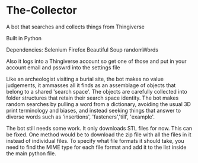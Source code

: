# The-Collector
A bot that searches and collects things from Thingiverse

Built in Python

Dependencies:
Selenium 
Firefox
Beautiful Soup
randomWords

Also it logs into a Thingiverse account so get one of those and 
put in your account email and psswrd into the settings file


Like an archeologist visiting a burial site, the bot makes no value judgements, it ammasses all it finds as an assemblage of objects that belong to a shared 'search space'. The objects are carefully collected into folder structures that retain their search space identity. The bot makes random searches by pulling a word from a dictionary, avoiding the usual 3D print terminology and biases, and instead seeking things that answer to diverse words such as 'insertions', 'fasteners','till', 'example'. 

The bot still needs some work. It only downloads STL files for now. This can be fixed. One method would be to download the zip file with all the files in it instead of individual files. To specify what file formats it should take, you need to find the MIME type for each file format and add it to the list inside the main python file.

